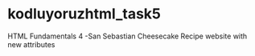 # kodluyoruzhtml_task5
HTML Fundamentals 4 -San Sebastian Cheesecake Recipe website with new attributes
